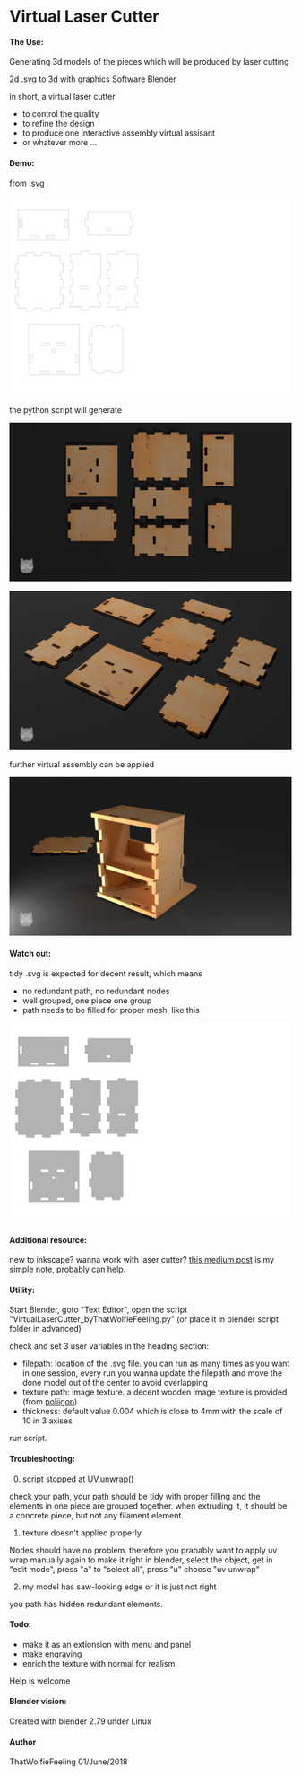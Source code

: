 # Virtual Laser Cutter

#### The Use:

Generating 3d models of the pieces which will be produced by laser cutting

2d .svg to 3d with graphics Software Blender

in short, a virtual laser cutter

- to control the quality
- to refine the design
- to produce one interactive assembly virtual assisant
- or whatever more ...

#### Demo:

from .svg

![svg](/doc/sample_Box_no_fill.svg)

the python script will generate

![top_view](/doc/top_view_render.png)

![side_view](/doc/side_view_render.png)

further virtual assembly can be applied

![assembly](/doc/assembly_render.png)

#### Watch out:

tidy .svg is expected for decent result, which means 
- no redundant path, no redundant nodes
- well grouped, one piece one group
- path needs to be filled for proper mesh, like this

![svg](/doc/sample_Box_fill.svg)

#### Additional resource:

new to inkscape? wanna work with laser cutter?
[this medium post](https://medium.com/@TSwarper/a-dude-who-thinks-from-the-prespective-of-inkscape-f0fc93917ef1) is my simple note, probably can help.

#### Utility:

Start Blender, goto "Text Editor", open the script "VirtualLaserCutter_byThatWolfieFeeling.py"
(or place it in blender script folder in advanced)

check and set 3 user variables in the heading section:
- filepath: location of the .svg file. you can run as many times as you want in one session, every run you wanna update the filepath and move the done model out of the center to avoid overlapping
- texture path: image texture. a decent wooden image texture is provided (from [poliigon](https://www.poliigon.com/))
- thickness: default value 0.004 which is close to 4mm with the scale of 10 in 3 axises

run script. 

#### Troubleshooting:

0. script stopped at UV.unwrap()

check your path, your path should be tidy with proper filling and the elements in one piece are grouped together. when extruding it, it should be a concrete piece, but not any filament element.

1. texture doesn't applied properly

Nodes should have no problem. therefore you prabably want to apply uv wrap manually again to make it right
in blender, select the object, get in "edit mode", press "a" to "select all", press "u" choose "uv unwrap"

2. my model has saw-looking edge or it is just not right

you path has hidden redundant elements.

#### Todo:

- make it as an extionsion with menu and panel
- make engraving
- enrich the texture with normal for realism

Help is welcome

#### Blender vision:

Created with blender 2.79 under Linux

#### Author

ThatWolfieFeeling
01/June/2018
